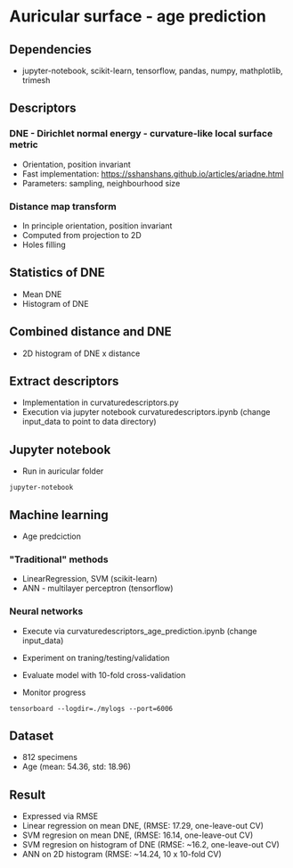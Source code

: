 # Auricular surface - age prediction

## Dependencies

* jupyter-notebook, scikit-learn, tensorflow, pandas, numpy, mathplotlib, trimesh

## Descriptors

### DNE - Dirichlet normal energy - curvature-like local surface metric

* Orientation, position invariant
* Fast implementation: https://sshanshans.github.io/articles/ariadne.html
* Parameters: sampling, neighbourhood size

### Distance map transform

* In principle orientation, position invariant
* Computed from projection to 2D
* Holes filling

## Statistics of DNE

* Mean DNE
* Histogram of DNE

## Combined distance and DNE

* 2D histogram of DNE x distance

## Extract descriptors

* Implementation in curvaturedescriptors.py
* Execution via jupyter notebook curvaturedescriptors.ipynb (change input_data to point to data directory)

## Jupyter notebook

* Run in auricular folder

```
jupyter-notebook
```


## Machine learning

* Age predciction

### "Traditional" methods

* LinearRegression, SVM (scikit-learn)
* ANN - multilayer perceptron (tensorflow)

### Neural networks

* Execute via curvaturedescriptors_age_prediction.ipynb (change input_data)
* Experiment on traning/testing/validation
* Evaluate model with 10-fold cross-validation

* Monitor progress

```
tensorboard --logdir=./mylogs --port=6006
```

## Dataset

* 812 specimens
* Age (mean: 54.36, std: 18.96)

## Result

* Expressed via RMSE
* Linear regression on mean DNE, (RMSE: 17.29, one-leave-out CV)
* SVM regresion on mean DNE, (RMSE: 16.14, one-leave-out CV)
* SVM regresion on histogram of DNE (RMSE: ~16.2, one-leave-out CV)
* ANN on 2D histogram (RMSE: ~14.24, 10 x 10-fold CV)
